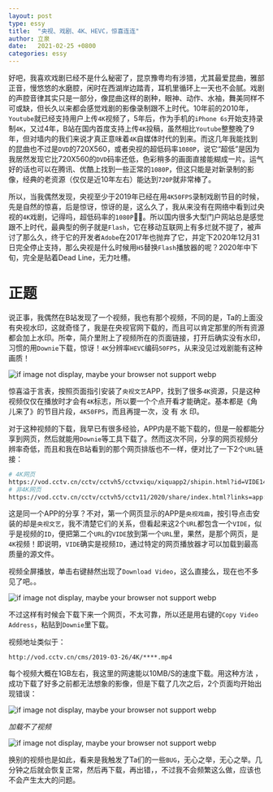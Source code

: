 ```yaml
---
layout: post
type: essy
title:  "央视、戏剧、4K、HEVC，惊喜连连"
author: 立泉
date:   2021-02-25 +0800
categories: essy
---
```


好吧，我喜欢戏剧已经不是什么秘密了，昆京豫粤均有涉猎，尤其最爱昆曲，雅部正音，慢悠悠的水磨腔，闲时在西湖岸边踏青，耳机里循环上一天也不会腻。戏剧的声腔音律其实只是一部分，像昆曲这样的剧种，眼神、动作、水袖，舞美同样不可或缺，但长久以来都会感觉戏剧的影像录制跟不上时代。10年前的2010年，`Youtube`就已经支持用户上传`4K`视频了，5年后，作为手机的`iPhone 6s`开始支持录制`4K`，又过4年，B站在国内首度支持上传`4K`投稿，虽然相比`Youtube`整整晚了9年，但对墙内的我们来说才真正意味着`4K`自媒体时代的到来。而这几年我能找到的昆曲也不过是`DVD`的720X560，或者央视的超低码率`1080P`，说它“超低”是因为我居然发现它比720X560的`DVD`码率还低，色彩稍多的画面直接能糊成一片。运气好的话也可以在腾讯、优酷上找到一些正常的`1080P`，但这只能是对新录制的影像，经典的老资源（仅仅是近10年左右）能达到`720P`就非常棒了。

所以，当我偶然发现，央视至少于2019年已经在用`4K50FPS`录制戏剧节目的时候，先是自然的惊喜，后是惊讶，惊讶的是，这么久了，我从来没有在网络中看到过央视的`4K`戏剧，记得吗，超低码率的`1080P`🤷‍♂️。所以国内很多大型门户网站总是感觉跟不上时代，最典型的例子就是`Flash`，它在移动互联网上有多烂就不提了，被声讨了那么久，终于它的开发者`Adobe`在2017年也抛弃了它，并定下2020年12月31日完全停止支持，那么央视是什么时候用`H5`替换`Flash`播放器的呢？2020年中下旬，完全是贴着Dead Line，无力吐槽。

# 正题

说正事，我偶然在B站发现了一个视频，我也有那个视频，不同的是，Ta的上面没有央视水印，这就奇怪了，我是在央视官网下载的，而且可以肯定那里的所有资源都会加上水印。所幸，简介里附上了视频所在的页面链接，打开后确实没有水印，习惯的用`Downie`下载，惊讶！`4K`分辨率`HEVC`编码`50FPS`，从来没见过戏剧能有这种画质！

<img class="materialboxed responsive-img" src="https://apqx.oss-cn-hangzhou.aliyuncs.com/blog/pic/screen_kunqv_4k.webp" alt="if image not display, maybe your browser not support webp">

惊喜溢于言表，按照页面指引安装了`央视文艺`APP，找到了很多`4K`资源，只是这种视频仅仅在播放时才会有`4K`标志，所以要一个个点开看才能确定。基本都是《角儿来了》的节目片段，`4K50FPS`，而且再提一次，没 有 水 印。

对于这种视频的下载，我早已有很多经验，APP内是不能下载的，但是一般都能分享到网页，然后就能用`Downie`等工具下载了。然而这次不同，分享的网页视频分辨率奇低，而且和我在B站看到的那个网页排版也不一样，便对比了一下2个`URL`链接：

```sh
# 4K网页
https://vod.cctv.cn/cctv/cctvh5/cctvxiqu/xiquapp2/shipin.html?id=VIDE1435397050914***
# 非4K网页
https://vod.cctv.cn/cctv/cctvh5/cctv11/2020/share/index.html?links=app://VIDE1435397050914***&index=&collectionLink=
```

这是同一个APP的分享？不对，第一个网页显示的APP是`央视戏曲`，按引导点击安装的却是`央视文艺`，我不清楚它们的关系，但看起来这2个`URL`都包含一个`VIDE`，似乎是视频的`ID`，便把第二个`URL`的`VIDE`放到第一个`URL`里，果然，是那个网页，是`4K`视频！即说明，`VIDE`确实是视频`ID`，通过特定的网页播放器才可以加载到最高质量的源文件。

视频全屏播放，单击右键赫然出现了`Download Video`，这么直接么，现在也不多见了吧。。

<img class="materialboxed responsive-img" src="https://apqx.oss-cn-hangzhou.aliyuncs.com/blog/pic/screen_cctv_4k_download.webp" alt="if image not display, maybe your browser not support webp">

不过这样有时候会下载下来一个网页，不太可靠，所以还是用右键的`Copy Video Address`，粘贴到`Downie`里下载。

视频地址类似于：

```
http://vod.cctv.cn/cms/2019-03-26/4K/****.mp4
```

每个视频大概在1GB左右，我这里的网速能以10MB/S的速度下载。用这种方法 ，成功下载了好多之前都无法想象的影像，但是下载了几次之后，2个页面均开始出现错误：

<img class="materialboxed responsive-img" src="https://apqx.oss-cn-hangzhou.aliyuncs.com/blog/pic/screen_cctv_4k_error_403.webp" alt="if image not display, maybe your browser not support webp">

*加载不了视频*

<img class="materialboxed responsive-img" src="https://apqx.oss-cn-hangzhou.aliyuncs.com/blog/pic/screen_cctv_4k_error_1021.webp" alt="if image not display, maybe your browser not support webp">

换别的视频也是如此，看来是我触发了Ta们的一些`BUG`，无心之举，无心之举。几分钟之后就会恢复正常，然后再下载，再出错，，不过我不会频繁这么做，应该也不会产生太大的问题。